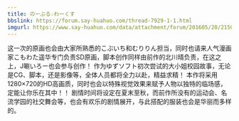 ```yaml
---
title: のーぶる☆わーくす
bbslink: https://forum.say-huahuo.com/thread-7929-1-1.html
imgurl: https://www.say-huahuo.com/data/attachment/forum/201605/20/215059pe5ufrwawo6wumqa.jpg
---
```


这一次的原画也会由大家所熟悉的こぶいち和むりりん担当，同时也请来人气漫画家こもわた遥华专门负责SD原画，脚本创作同样由前作的北川晴负责，在这之上，J唰いろー也会参与创作！
作为ゆずソフト初次尝试的大小姐校园故事，无论是CG、脚本，还是影像等，全体人员都将全力以赴，精益求精！
本作将采用1280×720的HD高画质，同时也会以特殊视觉效果来赋予人物以独特的临场感，定能让你乐在其中！！
剧情时间将设定在夏末至秋，而前作所没有的运动会、名流学园的社交舞会等，也会有欢乐的剧情展开，与此搭配的服装也会是华丽而多样的。<!--more-->
